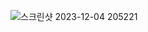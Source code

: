 ![스크린샷 2023-12-04 205221](https://github.com/leejunhyun989898/Homework/assets/127359781/f04a2a3a-7152-4a1f-868c-b2b68a736c72)

